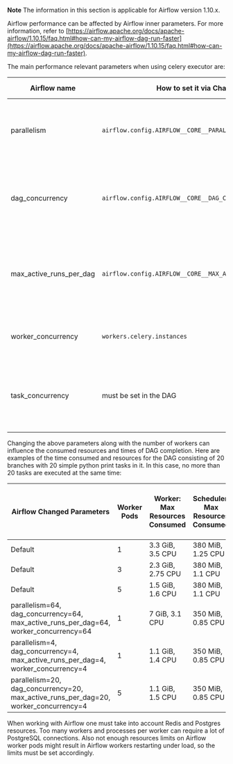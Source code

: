 **Note** The information in this section is applicable for Airflow version  1.10.x.

Airflow performance can be affected by Airflow inner parameters. For more information, refer to [https://airflow.apache.org/docs/apache-airflow/1.10.15/faq.html#how-can-my-airflow-dag-run-faster](https://airflow.apache.org/docs/apache-airflow/1.10.15/faq.html#how-can-my-airflow-dag-run-faster).

The main performance relevant parameters when using celery executor are:

|Airflow name|How to set it via Charts|Default Value|Description|
|---|---|---|---|
|parallelism|`airflow.config.AIRFLOW__CORE__PARALLELISM`|32|The maximum number of task instances that should run simultaneously on this Airflow installation.|
|dag_concurrency|`airflow.config.AIRFLOW__CORE__DAG_CONCURRENCY`|16|The number of task instances allowed to run concurrently by the scheduler. You can define it on your DAG too.|
|max_active_runs_per_dag|`airflow.config.AIRFLOW__CORE__MAX_ACTIVE_RUNS_PER_DAG`|16|The maximum number of active DAG runs per DAG. You can define on your DAG too with `max_active_runs` param.|
|worker_concurrency|`workers.celery.instances`|16|The number of task instances that a celery worker takes at the same time.|
|task_concurrency|must be set in the DAG|Limited by other parameters|Specifies the number of concurrent running task instances across dag_runs per task|

Changing the above parameters along with the number of workers can influence the consumed resources and times of DAG completion. Here are examples of the time consumed and resources for the DAG consisting of 20 branches with 20 simple python print tasks in it. In this case, no more than 20 tasks are executed at the same time:

|Airflow Changed Parameters|Worker Pods|Worker: Max Resources Consumed|Scheduler: Max Resources Consumed|Overall (with Flower): Max Resources Consumed|Time Consumed (minutes)|
|---|---|---|---|---|---|
|Default|1|3.3 GiB, 3.5 CPU|380 MiB, 1.25 CPU|5 GiB, 4.8 CPU|10:17|
|Default|3|2.3 GiB, 2.75 CPU|380 MiB, 1.1 CPU|6.5 GiB, 7.5 CPU|6:34|
|Default|5|1.5 GiB, 1.6 CPU|380 MiB, 1.1 CPU|8.5 GiB, 8 CPU|6:29|
|parallelism=64, dag_concurrency=64, max_active_runs_per_dag=64, worker_concurrency=64|1|7 GiB, 3.1 CPU|350 MiB, 0.85 CPU|8 GiB, 4.0 CPU|11:39|
|parallelism=4, dag_concurrency=4, max_active_runs_per_dag=4, worker_concurrency=4|1|1.1 GiB, 1.4 CPU|350 MiB, 0.85 CPU|2.5 GiB, 2.5 CPU|28:32|
|parallelism=20, dag_concurrency=20, max_active_runs_per_dag=20, worker_concurrency=4|5|1.1 GiB, 1.5 CPU|350 MiB, 0.85 CPU|6.6 GiB, 6.5 CPU|6:39|

When working with Airflow one must take into account Redis and Postgres resources. Too many workers and processes per worker can require a lot of PostgreSQL connections. Also not enough resources limits on Airflow worker pods might result in Airflow workers restarting under load, so the limits must be set accordingly.